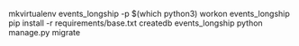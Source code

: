 mkvirtualenv events_longship -p $(which python3)
workon events_longship
pip install -r requirements/base.txt
createdb events_longship
python manage.py migrate
